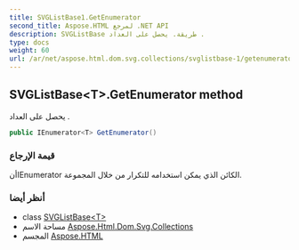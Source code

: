 ```yaml
---
title: SVGListBase1.GetEnumerator
second_title: Aspose.HTML لمرجع .NET API
description: SVGListBase طريقة. يحصل على العداد .
type: docs
weight: 60
url: /ar/net/aspose.html.dom.svg.collections/svglistbase-1/getenumerator/
---
```

## SVGListBase&lt;T&gt;.GetEnumerator method

يحصل على العداد .

```csharp
public IEnumerator<T> GetEnumerator()
```

### قيمة الإرجاع

أنIEnumerator الكائن الذي يمكن استخدامه للتكرار من خلال المجموعة.

### أنظر أيضا

* class [SVGListBase&lt;T&gt;](../)
* مساحة الاسم [Aspose.Html.Dom.Svg.Collections](../../svglistbase-1/)
* المجسم [Aspose.HTML](../../../)



